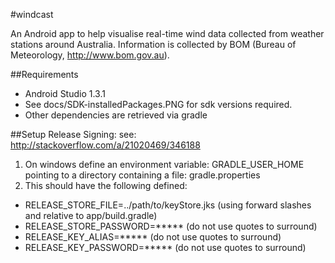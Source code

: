 #windcast

An Android app to help visualise real-time wind data collected from weather stations around
Australia. Information is collected by BOM (Bureau of Meteorology, http://www.bom.gov.au).


##Requirements

* Android Studio 1.3.1
* See docs/SDK-installedPackages.PNG for sdk versions required.
* Other dependencies are retrieved via gradle

##Setup Release Signing:
see: http://stackoverflow.com/a/21020469/346188

1. On windows define an environment variable: GRADLE_USER_HOME pointing to a directory
   containing a file: gradle.properties
2. This should have the following defined:
  - RELEASE_STORE_FILE=../path/to/keyStore.jks (using forward slashes and relative to app/build.gradle)
  - RELEASE_STORE_PASSWORD=***** (do not use quotes to surround)
  - RELEASE_KEY_ALIAS=***** (do not use quotes to surround)
  - RELEASE_KEY_PASSWORD=***** (do not use quotes to surround)
